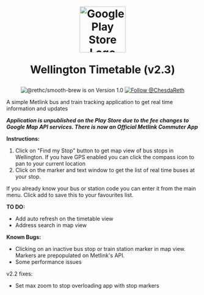 <h1 align="center">
 <img height="120" alt="Google Play Store Logo" src="https://i.imgur.com/UidliTe.png">
 
Wellington Timetable (v2.3)
</h1>

<p align="center">
<img src="https://img.shields.io/badge/version-2.3-red" alt="@rethc/smooth-brew is on Version 1.0" />
  <a href="https://twitter.com/intent/follow?screen_name=ChesdaReth">
    <img src="https://img.shields.io/twitter/follow/ChesdaReth?label=ChesdaReth&style=social" alt="Follow @ChesdaReth" />
  </a>
</p>


A simple Metlink bus and train tracking application to get real time information and updates

***Application is  unpublished on the Play Store due to the fee changes to Google Map API services. There is now an Official Metlink Commuter App***


**Instructions:**

 1. Click on "Find my Stop" button to get map view of bus stops in
    Wellington. If you have GPS enabled you can click the compass icon
    to pan to your current location 
 2. Click on the marker and text window to get the list of real time buses at your stop.

If you already know your bus or station code you can enter it from the main menu. Click add to save this to your favourites list.

**TO DO:**
 - Add auto refresh on the timetable view 
 - Address search in map view

**Known Bugs:**
 - Clicking on an inactive bus stop or train station marker in map view. Markers are prepopulated on Metlink's API.
 - Some performance issues

v2.2 fixes:
 - Set max zoom to stop overloading app with stop markers

